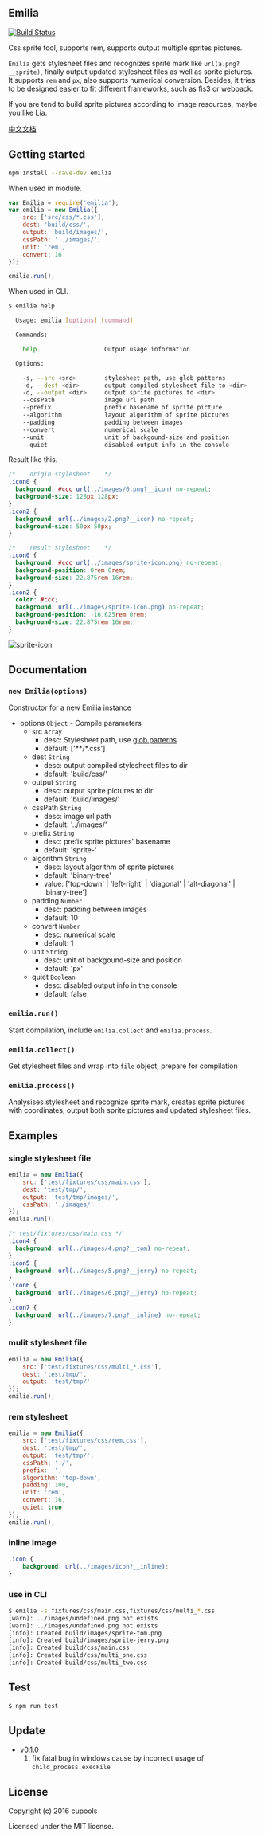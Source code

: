 ## Emilia
[![Build Status](https://travis-ci.org/cupools/emilia.svg?branch=master)](https://travis-ci.org/cupools/emilia)

Css sprite tool, supports rem, supports output multiple sprites pictures.

`Emilia` gets stylesheet files and recognizes sprite mark like `url(a.png?__sprite)`, finally output updated stylesheet files as well as sprite pictures. It supports `rem` and `px`, also supports numerical conversion. Besides, it tries to be designed easier to fit different frameworks, such as fis3 or webpack.

If you are tend to build sprite pictures according to image resources, maybe you like [Lia](https://github.com/cupools/lia).

[中文文档](README.zh-CN.md)

## Getting started
```bash
npm install --save-dev emilia
```

When used in module.

```js
var Emilia = require('emilia');
var emilia = new Emilia({
    src: ['src/css/*.css'],
    dest: 'build/css/',
    output: 'build/images/',
    cssPath: '../images/',
    unit: 'rem',
    convert: 16
});

emilia.run();
```

When used in CLI.

```bash
$ emilia help

  Usage: emilia [options] [command]

  Commands:

    help                   Output usage information

  Options:

    -s, --src <src>        stylesheet path, use glob patterns
    -d, --dest <dir>       output compiled stylesheet file to <dir>
    -o, --output <dir>     output sprite pictures to <dir>
    --cssPath              image url path
    --prefix               prefix basename of sprite picture
    --algorithm            layout algorithm of sprite pictures
    --padding              padding between images
    --convert              numerical scale
    --unit                 unit of backgound-size and position
    --quiet                disabled output info in the console
```

Result like this.

```css
/*    origin stylesheet    */
.icon0 {
  background: #ccc url(../images/0.png?__icon) no-repeat;
  background-size: 128px 128px;
}
.icon2 {
  background: url(../images/2.png?__icon) no-repeat;
  background-size: 50px 50px;
}

/*    result stylesheet    */
.icon0 {
  background: #ccc url(../images/sprite-icon.png) no-repeat;
  background-position: 0rem 0rem;
  background-size: 22.875rem 16rem;
}
.icon2 {
  color: #ccc;
  background: url(../images/sprite-icon.png) no-repeat;
  background-position: -16.625rem 0rem;
  background-size: 22.875rem 16rem;
}
```

![sprite-icon](docs/sprite-icon.png)

## Documentation

### `new Emilia(options)`
Constructor for a new Emilia instance

- options `Object` - Compile parameters
    - src `Array`
        - desc: Stylesheet path, use [glob patterns](https://github.com/isaacs/node-glob)
        - default: ['**/\*.css']
    - dest `String`
        - desc: output compiled stylesheet files to dir
        - default: 'build/css/'
    - output `String` 
        - desc: output sprite pictures to dir
        - default: 'build/images/'
    - cssPath `String` 
        - desc: image url path
        - default: '../images/'
    - prefix `String` 
        - desc: prefix sprite pictures' basename
        - default: 'sprite-'
    - algorithm `String` 
        - desc: layout algorithm of sprite pictures
        - default: 'binary-tree'
        - value: ['top-down' | 'left-right' | 'diagonal' | 'alt-diagonal' | 'binary-tree']
    - padding `Number` 
        - desc: padding between images
        - default: 10
    - convert `Number` 
        - desc: numerical scale
        - default: 1
    - unit `String` 
        - desc: unit of backgound-size and position
        - default: 'px'
    - quiet `Boolean` 
        - desc: disabled output info in the console
        - default: false

### `emilia.run()`
Start compilation, include `emilia.collect` and `emilia.process`.

### `emilia.collect()`
Get stylesheet files and wrap into `file` object, prepare for compilation

### `emilia.process()`
Analysises stylesheet and recognize sprite mark, creates sprite pictures with coordinates, output both sprite pictures and updated stylesheet files.

## Examples
### single stylesheet file

```js
emilia = new Emilia({
    src: ['test/fixtures/css/main.css'],
    dest: 'test/tmp/',
    output: 'test/tmp/images/',
    cssPath: './images/'
});
emilia.run();
```

```css
/* test/fixtures/css/main.css */
.icon4 {
  background: url(../images/4.png?__tom) no-repeat;
}
.icon5 {
  background: url(../images/5.png?__jerry) no-repeat;
}
.icon6 {
  background: url(../images/6.png?__jerry) no-repeat;
}
.icon7 {
  background: url(../images/7.png?__inline) no-repeat;
}
```

### mulit stylesheet file

```js
emilia = new Emilia({
    src: ['test/fixtures/css/multi_*.css'],
    dest: 'test/tmp/',
    output: 'test/tmp/'
}); 
emilia.run();
```

### rem stylesheet

```js
emilia = new Emilia({
    src: ['test/fixtures/css/rem.css'],
    dest: 'test/tmp/',
    output: 'test/tmp/',
    cssPath: './',
    prefix: '',
    algorithm: 'top-down',
    padding: 100,
    unit: 'rem',
    convert: 16,
    quiet: true
});
emilia.run();
```

### inline image

```css
.icon {
    background: url(../images/icon?__inline);
}
```

### use in CLI

```bash
$ emilia -s fixtures/css/main.css,fixtures/css/multi_*.css
[warn]: ../images/undefined.png not exists
[warn]: ../images/undefined.png not exists
[info]: Created build/images/sprite-tom.png
[info]: Created build/images/sprite-jerry.png
[info]: Created build/css/main.css
[info]: Created build/css/multi_one.css
[info]: Created build/css/multi_two.css
```

## Test
```bash
$ npm run test
```

## Update
- v0.1.0
  1. fix fatal bug in windows cause by incorrect usage of `child_process.execFile`

## License

Copyright (c) 2016 cupools

Licensed under the MIT license.